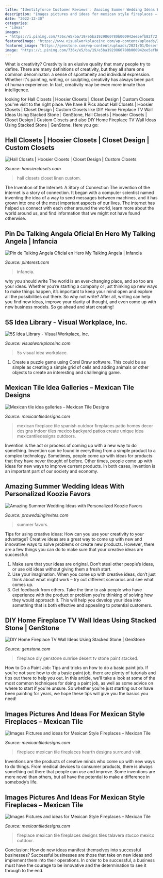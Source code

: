 ```yaml
---
title: "Identityforce Customer Reviews : Amazing Summer Wedding Ideas With Personalized Koozie Favors"
description: "Images pictures and ideas for mexican style fireplaces – mexican tile"
date: "2022-12-30"
categories:
- "ideas"
images:
- "https://i.pinimg.com/736x/e5/ba/19/e5ba1929860780b000942ee5efb82f72.jpg"
featuredImage: "https://www.visualworkplaceinc.com/wp-content/uploads/2019/02/Tool-Shadows-61.jpg"
featured_image: "https://genstone.com/wp-content/uploads/2021/01/Desert-Sunrise-fireplace.jpg"
image: "https://i.pinimg.com/736x/e5/ba/19/e5ba1929860780b000942ee5efb82f72.jpg"
---
```



What is creativity?
Creativity is an elusive quality that many people try to define. There are many definitions of creativity, but they all share one common denominator: a sense of spontaneity and individual expression. Whether it's painting, writing, or sculpting, creativity has always been part of human experience. In fact, creativity may be even more innate than intelligence.

	

		
looking for Hall Closets | Hoosier Closets | Closet Design | Custom Closets you've visit to the right place. We have 8 Pics about Hall Closets | Hoosier Closets | Closet Design | Custom Closets like DIY Home Fireplace TV Wall Ideas Using Stacked Stone | GenStone, Hall Closets | Hoosier Closets | Closet Design | Custom Closets and also DIY Home Fireplace TV Wall Ideas Using Stacked Stone | GenStone. Here you go:
		
    
## Hall Closets | Hoosier Closets | Closet Design | Custom Closets

<img loading=lazy src="https://hoosierclosets.com/wp-content/uploads/2018/07/Closets_Hall_White-Linen-Closet-with-adjustable-shelves.jpg" onerror="this.onerror=null;this.src='https://tse4.mm.bing.net/th?id=OIP.yj_5azNYyekuWaGWsUNdsAHaJ4&amp;pid=15.1';" alt="Hall Closets | Hoosier Closets | Closet Design | Custom Closets">

_Source: hoosierclosets.com_

>hall closets closet linen custom. 

	

The Invention of the Internet: A Story of Connection
The invention of the internet is a story of connection. It began with a computer scientist named inventing the idea of a way to send messages between machines, and it has grown into one of the most important aspects of our lives. The internet has helped us connect with each other around the world, learn more about the world around us, and find information that we might not have found otherwise.

    
## Pin De Talking Angela Oficial En Hero My Talking Angela | Infancia

<img loading=lazy src="https://i.pinimg.com/736x/e5/ba/19/e5ba1929860780b000942ee5efb82f72.jpg" onerror="this.onerror=null;this.src='https://tse4.mm.bing.net/th?id=OIP.EGzGk8isAYsn9JJAEL8sKwHaNK&amp;pid=15.1';" alt="Pin de Talking Angela Oficial en Hero My Talking Angela | Infancia">

_Source: pinterest.com_

>infancia. 

	

why you should write
The world is an ever-changing place, and so too are your ideas. Whether you’re starting a company or just thinking up new ways to make things happen, it’s important to keep your mind open and explore all the possibilities out there. So why not write? After all, writing can help you find new ideas, improve your clarity of thought, and even come up with new business models. So go ahead and start creating!

    
## 5S Idea Library - Visual Workplace, Inc.

<img loading=lazy src="https://www.visualworkplaceinc.com/wp-content/uploads/2019/02/Tool-Shadows-61.jpg" onerror="this.onerror=null;this.src='https://tse2.mm.bing.net/th?id=OIP.6EIyugMVoUxViubvwfBXLQHaFj&amp;pid=15.1';" alt="5S Idea Library - Visual Workplace, Inc.">

_Source: visualworkplaceinc.com_

>5s visual idea workplace. 

	

1. Create a puzzle game using Corel Draw software. This could be as simple as creating a simple grid of cells and adding animals or other objects to create an interesting and challenging game. 

    
## Mexican Tile Idea Galleries – Mexican Tile Designs

<img loading=lazy src="https://cdn.shopify.com/s/files/1/0230/8967/files/gallery-fireplaces.jpg?9420381361065165898" onerror="this.onerror=null;this.src='https://tse4.mm.bing.net/th?id=OIP.yoAyAVplSf20IU-zNFecLgAAAA&amp;pid=15.1';" alt="Mexican tile idea galleries – Mexican Tile Designs">

_Source: mexicantiledesigns.com_

>mexican fireplace tile spanish outdoor fireplaces patio homes decor designs indoor tiles mexico backyard patios create unique idea mexicantiledesigns outdoors. 

	

Invention is the act or process of coming up with a new way to do something. Invention can be found in everything from a simple product to a complex technology. Sometimes, people come up with ideas for products that they have never thought of before. Other times, people come up with ideas for new ways to improve current products. In both cases, invention is an important part of our society and economy.

    
## Amazing Summer Wedding Ideas With Personalized Koozie Favors

<img loading=lazy src="https://www.proweddinginvites.com/blog/wp-content/uploads/2020/01/9.jpg" onerror="this.onerror=null;this.src='https://tse3.mm.bing.net/th?id=OIP.Ff6Ksvyq3gA2WzDc8ddVDwHaMW&amp;pid=15.1';" alt="Amazing Summer Wedding Ideas with Personalized Koozie Favors">

_Source: proweddinginvites.com_

>summer favors. 

	

Tips for using creative ideas: How can you use your creativity to your advantage?
Creative ideas are a great way to come up with new and innovative ways to solve problems or create new products. However, there are a few things you can do to make sure that your creative ideas are successful:
1) Make sure that your ideas are original. Don’t steal other people’s ideas, or use old ideas without giving them a fresh start.
2) Use your imagination. When you come up with creative ideas, don’t just think about what might work – try out different scenarios and see what comes up.
3) Get feedback from others. Take the time to ask people who have experience with the product or problem you’re thinking of solving how they would approach it. This will help you develop your idea into something that is both effective and appealing to potential customers.

    
## DIY Home Fireplace TV Wall Ideas Using Stacked Stone | GenStone

<img loading=lazy src="https://genstone.com/wp-content/uploads/2021/01/Desert-Sunrise-fireplace.jpg" onerror="this.onerror=null;this.src='https://tse1.mm.bing.net/th?id=OIP.1uMiln7ojJf0KVPM6QUiiAHaJ3&amp;pid=15.1';" alt="DIY Home Fireplace TV Wall Ideas Using Stacked Stone | GenStone">

_Source: genstone.com_

>fireplace diy genstone sunrise desert tv stone paint stacked. 

	

How to Do a Paint Job: Tips and tricks on how to do a basic paint job.
If you're not sure how to do a basic paint job, there are plenty of tutorials and tips out there to help you out. In this article, we'll take a look at some of the most common techniques for doing a paint job, as well as some advice on where to start if you're unsure. So whether you're just starting out or have been painting for years, we hope these tips will give you the basics you need!

    
## Images Pictures And Ideas For Mexican Style Fireplaces – Mexican Tile

<img loading=lazy src="https://cdn.shopify.com/s/files/1/0230/8967/files/fireplace_1_large.jpg?v=1514913274" onerror="this.onerror=null;this.src='https://tse1.mm.bing.net/th?id=OIP.eSEgK5Amgku6SeAtA7xUmAHaFj&amp;pid=15.1';" alt="Images Pictures and ideas for Mexican Style Fireplaces – Mexican Tile">

_Source: mexicantiledesigns.com_

>fireplace mexican tile fireplaces hearth designs surround visit. 

	

Inventions are the products of creative minds who come up with new ways to do things. From medical devices to consumer products, there is always something out there that people can use and improve. Some inventions are more novel than others, but all have the potential to make a difference in somebody’s life.

    
## Images Pictures And Ideas For Mexican Style Fireplaces – Mexican Tile

<img loading=lazy src="https://cdn.shopify.com/s/files/1/0230/8967/files/preview-full-fireplace_simpson_large.jpg?v=1507054106" onerror="this.onerror=null;this.src='https://tse2.mm.bing.net/th?id=OIP.sIt2HaoMU3a3SFprb16JdQAAAA&amp;pid=15.1';" alt="Images Pictures and ideas for Mexican Style Fireplaces – Mexican Tile">

_Source: mexicantiledesigns.com_

>fireplace mexican tile fireplaces designs tiles talavera stucco mexico outdoor. 

	

Conclusion: How do new ideas manifest themselves into successful businesses?
Successful businesses are those that take on new ideas and implement them into their operations. In order to be successful, a business must have the courage to be innovative and the determination to see it through to the end.

